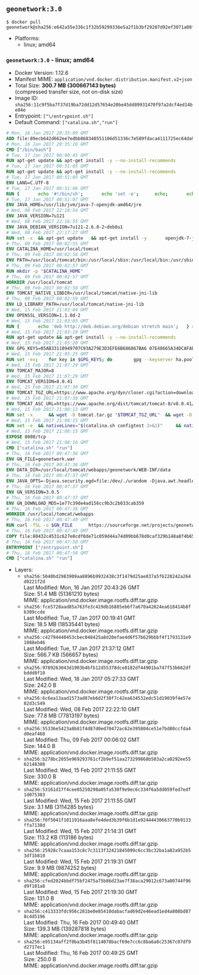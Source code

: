 ## `geonetwork:3.0`

```console
$ docker pull geonetwork@sha256:e642a55e336c1f32b59299336e5a2f1b3bf29207d92ef3071a08f491e3507ef9
```

-	Platforms:
	-	linux; amd64

### `geonetwork:3.0` - linux; amd64

-	Docker Version: 1.12.6
-	Manifest MIME: `application/vnd.docker.distribution.manifest.v2+json`
-	Total Size: **300.7 MB (300667143 bytes)**  
	(compressed transfer size, not on-disk size)
-	Image ID: `sha256:11c9f5ba7f37d19ba72dd12d57654e20be45dd89931470f97a2dcf4ed14be84e`
-	Entrypoint: `["\/entrypoint.sh"]`
-	Default Command: `["catalina.sh","run"]`

```dockerfile
# Mon, 16 Jan 2017 20:35:09 GMT
ADD file:89ecb642d662ee7edbb868340551106d51336c7e589fdaca4111725ec64da957 in / 
# Mon, 16 Jan 2017 20:35:16 GMT
CMD ["/bin/bash"]
# Tue, 17 Jan 2017 00:00:45 GMT
RUN apt-get update && apt-get install -y --no-install-recommends 		ca-certificates 		curl 		wget 	&& rm -rf /var/lib/apt/lists/*
# Tue, 17 Jan 2017 00:51:05 GMT
RUN apt-get update && apt-get install -y --no-install-recommends 		bzip2 		unzip 		xz-utils 	&& rm -rf /var/lib/apt/lists/*
# Tue, 17 Jan 2017 00:51:05 GMT
ENV LANG=C.UTF-8
# Tue, 17 Jan 2017 00:51:06 GMT
RUN { 		echo '#!/bin/sh'; 		echo 'set -e'; 		echo; 		echo 'dirname "$(dirname "$(readlink -f "$(which javac || which java)")")"'; 	} > /usr/local/bin/docker-java-home 	&& chmod +x /usr/local/bin/docker-java-home
# Tue, 17 Jan 2017 00:51:07 GMT
ENV JAVA_HOME=/usr/lib/jvm/java-7-openjdk-amd64/jre
# Wed, 08 Feb 2017 22:16:54 GMT
ENV JAVA_VERSION=7u121
# Wed, 08 Feb 2017 22:16:55 GMT
ENV JAVA_DEBIAN_VERSION=7u121-2.6.8-2~deb8u1
# Wed, 08 Feb 2017 22:17:27 GMT
RUN set -x 	&& apt-get update 	&& apt-get install -y 		openjdk-7-jre-headless="$JAVA_DEBIAN_VERSION" 	&& rm -rf /var/lib/apt/lists/* 	&& [ "$JAVA_HOME" = "$(docker-java-home)" ]
# Thu, 09 Feb 2017 00:02:55 GMT
ENV CATALINA_HOME=/usr/local/tomcat
# Thu, 09 Feb 2017 00:02:56 GMT
ENV PATH=/usr/local/tomcat/bin:/usr/local/sbin:/usr/local/bin:/usr/sbin:/usr/bin:/sbin:/bin
# Thu, 09 Feb 2017 00:02:57 GMT
RUN mkdir -p "$CATALINA_HOME"
# Thu, 09 Feb 2017 00:02:57 GMT
WORKDIR /usr/local/tomcat
# Thu, 09 Feb 2017 00:02:58 GMT
ENV TOMCAT_NATIVE_LIBDIR=/usr/local/tomcat/native-jni-lib
# Thu, 09 Feb 2017 00:02:59 GMT
ENV LD_LIBRARY_PATH=/usr/local/tomcat/native-jni-lib
# Wed, 15 Feb 2017 21:03:04 GMT
ENV OPENSSL_VERSION=1.1.0d-2
# Wed, 15 Feb 2017 21:03:05 GMT
RUN { 		echo 'deb http://deb.debian.org/debian stretch main'; 	} > /etc/apt/sources.list.d/stretch.list 	&& { 		echo 'Package: *'; 		echo 'Pin: release n=stretch'; 		echo 'Pin-Priority: -10'; 		echo; 		echo 'Package: openssl libssl*'; 		echo "Pin: version $OPENSSL_VERSION"; 		echo 'Pin-Priority: 990'; 	} > /etc/apt/preferences.d/stretch-openssl
# Wed, 15 Feb 2017 21:03:19 GMT
RUN apt-get update && apt-get install -y --no-install-recommends 		libapr1 		openssl="$OPENSSL_VERSION" 	&& rm -rf /var/lib/apt/lists/*
# Wed, 15 Feb 2017 21:05:20 GMT
ENV GPG_KEYS=05AB33110949707C93A279E3D3EFE6B686867BA6 07E48665A34DCAFAE522E5E6266191C37C037D42 47309207D818FFD8DCD3F83F1931D684307A10A5 541FBE7D8F78B25E055DDEE13C370389288584E7 61B832AC2F1C5A90F0F9B00A1C506407564C17A3 713DA88BE50911535FE716F5208B0AB1D63011C7 79F7026C690BAA50B92CD8B66A3AD3F4F22C4FED 9BA44C2621385CB966EBA586F72C284D731FABEE A27677289986DB50844682F8ACB77FC2E86E29AC A9C5DF4D22E99998D9875A5110C01C5A2F6059E7 DCFD35E0BF8CA7344752DE8B6FB21E8933C60243 F3A04C595DB5B6A5F1ECA43E3B7BBB100D811BBE F7DA48BB64BCB84ECBA7EE6935CD23C10D498E23
# Wed, 15 Feb 2017 21:05:25 GMT
RUN set -ex; 	for key in $GPG_KEYS; do 		gpg --keyserver ha.pool.sks-keyservers.net --recv-keys "$key"; 	done
# Wed, 15 Feb 2017 21:07:29 GMT
ENV TOMCAT_MAJOR=8
# Wed, 15 Feb 2017 21:07:29 GMT
ENV TOMCAT_VERSION=8.0.41
# Wed, 15 Feb 2017 21:07:30 GMT
ENV TOMCAT_TGZ_URL=https://www.apache.org/dyn/closer.cgi?action=download&filename=tomcat/tomcat-8/v8.0.41/bin/apache-tomcat-8.0.41.tar.gz
# Wed, 15 Feb 2017 21:07:30 GMT
ENV TOMCAT_ASC_URL=https://www.apache.org/dist/tomcat/tomcat-8/v8.0.41/bin/apache-tomcat-8.0.41.tar.gz.asc
# Wed, 15 Feb 2017 21:08:13 GMT
RUN set -x 		&& wget -O tomcat.tar.gz "$TOMCAT_TGZ_URL" 	&& wget -O tomcat.tar.gz.asc "$TOMCAT_ASC_URL" 	&& gpg --batch --verify tomcat.tar.gz.asc tomcat.tar.gz 	&& tar -xvf tomcat.tar.gz --strip-components=1 	&& rm bin/*.bat 	&& rm tomcat.tar.gz* 		&& nativeBuildDir="$(mktemp -d)" 	&& tar -xvf bin/tomcat-native.tar.gz -C "$nativeBuildDir" --strip-components=1 	&& nativeBuildDeps=" 		gcc 		libapr1-dev 		libssl-dev 		make 		openjdk-${JAVA_VERSION%%[-~bu]*}-jdk=$JAVA_DEBIAN_VERSION 	" 	&& apt-get update && apt-get install -y --no-install-recommends $nativeBuildDeps && rm -rf /var/lib/apt/lists/* 	&& ( 		export CATALINA_HOME="$PWD" 		&& cd "$nativeBuildDir/native" 		&& ./configure 			--libdir="$TOMCAT_NATIVE_LIBDIR" 			--prefix="$CATALINA_HOME" 			--with-apr="$(which apr-1-config)" 			--with-java-home="$(docker-java-home)" 			--with-ssl=yes 		&& make -j$(nproc) 		&& make install 	) 	&& apt-get purge -y --auto-remove $nativeBuildDeps 	&& rm -rf "$nativeBuildDir" 	&& rm bin/tomcat-native.tar.gz
# Wed, 15 Feb 2017 21:08:15 GMT
RUN set -e 	&& nativeLines="$(catalina.sh configtest 2>&1)" 	&& nativeLines="$(echo "$nativeLines" | grep 'Apache Tomcat Native')" 	&& nativeLines="$(echo "$nativeLines" | sort -u)" 	&& if ! echo "$nativeLines" | grep 'INFO: Loaded APR based Apache Tomcat Native library' >&2; then 		echo >&2 "$nativeLines"; 		exit 1; 	fi
# Wed, 15 Feb 2017 21:08:15 GMT
EXPOSE 8080/tcp
# Wed, 15 Feb 2017 21:08:16 GMT
CMD ["catalina.sh" "run"]
# Thu, 16 Feb 2017 00:47:36 GMT
ENV GN_FILE=geonetwork.war
# Thu, 16 Feb 2017 00:47:36 GMT
ENV DATA_DIR=/usr/local/tomcat/webapps/geonetwork/WEB-INF/data
# Thu, 16 Feb 2017 00:47:37 GMT
ENV JAVA_OPTS=-Djava.security.egd=file:/dev/./urandom -Djava.awt.headless=true -Xmx512M -Xss2M -XX:MaxPermSize=512m -XX:+UseConcMarkSweepGC
# Thu, 16 Feb 2017 00:47:37 GMT
ENV GN_VERSION=3.0.5
# Thu, 16 Feb 2017 00:47:37 GMT
ENV GN_DOWNLOAD_MD5=1e77c39de4ad156cc9b3c2b033cab359
# Thu, 16 Feb 2017 00:47:38 GMT
WORKDIR /usr/local/tomcat/webapps
# Thu, 16 Feb 2017 00:47:49 GMT
RUN curl -fSL -o $GN_FILE      https://sourceforge.net/projects/geonetwork/files/GeoNetwork_opensource/v${GN_VERSION}/geonetwork.war/download &&      echo "$GN_DOWNLOAD_MD5 *$GN_FILE" | md5sum -c &&      mkdir -p geonetwork &&      unzip -e $GN_FILE -d geonetwork &&      rm $GN_FILE
# Thu, 16 Feb 2017 00:47:49 GMT
COPY file:80432c4531c627e0cdf0de71c059d44a74d09bb678d0caf329b148a8f4b65fb9 in /entrypoint.sh 
# Thu, 16 Feb 2017 00:47:50 GMT
ENTRYPOINT ["/entrypoint.sh"]
# Thu, 16 Feb 2017 00:47:50 GMT
CMD ["catalina.sh" "run"]
```

-	Layers:
	-	`sha256:5040bd2983909aa8896b9932438c3f1479d25ae837a5f6220242a264d0221f2d`  
		Last Modified: Mon, 16 Jan 2017 20:43:26 GMT  
		Size: 51.4 MB (51361210 bytes)  
		MIME: application/vnd.docker.image.rootfs.diff.tar.gzip
	-	`sha256:fce5728aad85a763fe3c419db16885eb6f7a670a42824ea618414b8fb309ccde`  
		Last Modified: Tue, 17 Jan 2017 00:19:41 GMT  
		Size: 18.5 MB (18535441 bytes)  
		MIME: application/vnd.docker.image.rootfs.diff.tar.gzip
	-	`sha256:c42794440453cbec048425a8d20efae4d6f57b629bbbf4f1793131e91088eb46`  
		Last Modified: Tue, 17 Jan 2017 21:37:12 GMT  
		Size: 566.7 KB (566657 bytes)  
		MIME: application/vnd.docker.image.rootfs.diff.tar.gzip
	-	`sha256:9789263043d1903b4bfb12d55378dce8182df44901ba747f53b662dfbddd0f10`  
		Last Modified: Wed, 18 Jan 2017 05:27:33 GMT  
		Size: 242.0 B  
		MIME: application/vnd.docker.image.rootfs.diff.tar.gzip
	-	`sha256:6c6ea13aad1573ad87eb6d2f38f7c42ea634532edc51d19039f4e57e82d3c549`  
		Last Modified: Wed, 08 Feb 2017 22:22:10 GMT  
		Size: 77.8 MB (77813197 bytes)  
		MIME: application/vnd.docker.image.rootfs.diff.tar.gzip
	-	`sha256:55336e5423a8b81f4d87d0ed70472ac62e395804ce51e7bd80ccfda4d0eaf468`  
		Last Modified: Thu, 09 Feb 2017 00:06:02 GMT  
		Size: 144.0 B  
		MIME: application/vnd.docker.image.rootfs.diff.tar.gzip
	-	`sha256:b278bc2055e969293761cf2b9ef51aa273299868b503a2ca0292ee5562148308`  
		Last Modified: Wed, 15 Feb 2017 21:11:55 GMT  
		Size: 330.0 B  
		MIME: application/vnd.docker.image.rootfs.diff.tar.gzip
	-	`sha256:53161d17f4cee05250298a05fa530f9e9ec6c334f6a5dd059fed7edf1d075303`  
		Last Modified: Wed, 15 Feb 2017 21:11:55 GMT  
		Size: 3.1 MB (3114285 bytes)  
		MIME: application/vnd.docker.image.rootfs.diff.tar.gzip
	-	`sha256:f0f5041f1011916aaa8efe4ded3b39f6b1d1e92444430663770b9133ffa7138d`  
		Last Modified: Wed, 15 Feb 2017 21:14:31 GMT  
		Size: 113.2 KB (113186 bytes)  
		MIME: application/vnd.docker.image.rootfs.diff.tar.gzip
	-	`sha256:25928c7caaa153c8c7c3113f32421845099c6cc3bc32ba1a82a952b53df1b810`  
		Last Modified: Wed, 15 Feb 2017 21:19:31 GMT  
		Size: 9.9 MB (9874252 bytes)  
		MIME: application/vnd.docker.image.rootfs.diff.tar.gzip
	-	`sha256:cfed2024bbdf75bf2475a75b86d23ae7f38aca29012c673a00744f96d9f101a8`  
		Last Modified: Wed, 15 Feb 2017 21:19:30 GMT  
		Size: 131.0 B  
		MIME: application/vnd.docker.image.rootfs.diff.tar.gzip
	-	`sha256:c413333fdc956c281be0e85410dabacfad69d2e46ead1ed4a808bd878c4d5196`  
		Last Modified: Thu, 16 Feb 2017 00:49:40 GMT  
		Size: 139.3 MB (139287818 bytes)  
		MIME: application/vnd.docker.image.rootfs.diff.tar.gzip
	-	`sha256:e95134aff2f0ba3b45f8114078bacf69e7cc6c8ba6a8c25367c07df9d2717ec1`  
		Last Modified: Thu, 16 Feb 2017 00:49:25 GMT  
		Size: 250.0 B  
		MIME: application/vnd.docker.image.rootfs.diff.tar.gzip
